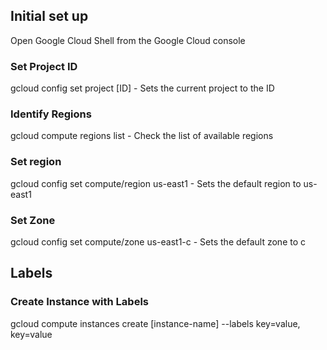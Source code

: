 ## Initial set up
Open Google Cloud Shell from the Google Cloud console

### Set Project ID
gcloud config set project [ID] - Sets the current project to the ID

### Identify Regions
gcloud compute regions list - Check the list of available regions

### Set region
gcloud config set compute/region us-east1 - Sets the default region to us-east1

### Set Zone
gcloud config set compute/zone us-east1-c - Sets the default zone to c

## Labels

### Create Instance with Labels
gcloud compute instances create [instance-name] --labels key=value, key=value

